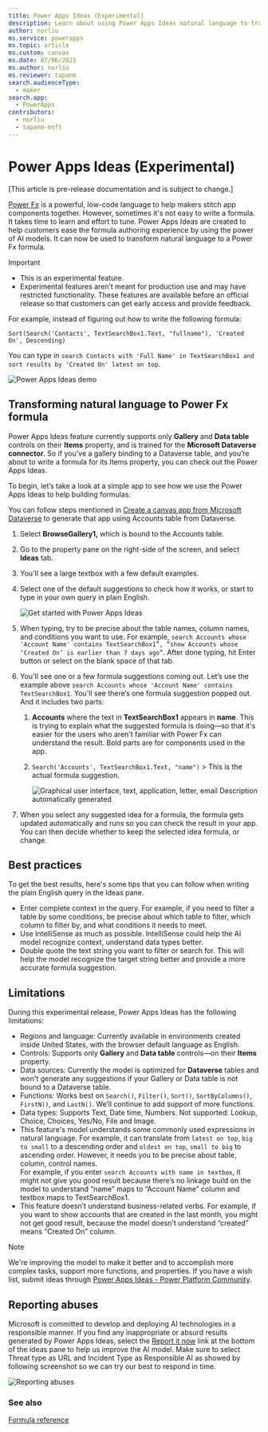 ```yaml
---
title: Power Apps Ideas (Experimental)
description: Learn about using Power Apps Ideas natural language to transform into Power Fx formulas.
author: norliu
ms.service: powerapps
ms.topic: article
ms.custom: canvas
ms.date: 07/06/2021
ms.author: norliu
ms.reviewer: tapanm
search.audienceType: 
  - maker
search.app: 
  - PowerApps
contributors:
  - norliu
  - tapanm-msft
---
```


# Power Apps Ideas (Experimental)

[This article is pre-release documentation and is subject to change.]

[Power Fx](/power-platform/power-fx/overview) is a powerful, low-code language to help makers stitch app components together. However, sometimes it's not easy to write a formula. It takes time to learn and effort to tune. Power Apps Ideas are created to help customers ease the formula authoring experience by using the power of AI models. It can
now be used to transform natural language to a Power Fx formula.

> [!IMPORTANT]
> - This is an experimental feature.
> - Experimental features aren’t meant for production use and may have restricted functionality. These features are available before an official release so that customers can get early access and provide feedback.

For example, instead of figuring out how to write the following formula:

```powerapps-dot
Sort(Search('Contacts', TextSearchBox1.Text, "fullname"), 'Created On', Descending)
```

You can type in `search Contacts with 'Full Name' in TextSearchBox1 and sort results by 'Created On' latest on top`.

![Power Apps Ideas demo](media/power-apps-ideas/power-apps-ideas-demo.gif "Animation that shows how Power Apps Ideas work")

## Transforming natural language to Power Fx formula

Power Apps Ideas feature currently supports only **Gallery** and **Data table** controls on their **Items** property, and is trained for the **Microsoft Dataverse connector**. So if you've a gallery binding to a Dataverse table, and you’re about to write a formula for its Items property, you can check out the Power Apps Ideas.

To begin, let’s take a look at a simple app to see how we use the Power Apps Ideas to help building formulas.

You can follow steps mentioned in [Create a canvas app from Microsoft Dataverse](data-platform-create-app.md) to generate that app using Accounts table from Dataverse.

1. Select **BrowseGallery1,** which is bound to the Accounts table.

1. Go to the property pane on the right-side of the screen, and select **Ideas** tab.

1. You'll see a large textbox with a few default examples.

1. Select one of the default suggestions to check how it works, or start to type in your own query in plain English.

    ![Get started with Power Apps Ideas](media/power-apps-ideas/power-apps-ideas.png "Get started with Power Apps Ideas")

1. When typing, try to be precise about the table names, column names, and conditions you want to use. For example, `search Accounts whose 'Account Name' contains TextSearchBox1”, “show Accounts whose ‘Created On’ is earlier than 7 days ago”`. After done typing, hit Enter button or select on the blank space of that tab.

1. You'll see one or a few formula suggestions coming out. Let’s use the example above `search Accounts whose 'Account Name' contains TextSearchBox1`. You'll see there’s one formula suggestion popped out. And it includes two parts:

    1. **Accounts** where the text in **TextSearchBox1** appears in **name**. This is trying to explain what the suggested formula is doing&mdash;so that it's easier for the users who aren't familiar with Power Fx can understand the result. Bold parts are for components used in the app.

    1. `Search('Accounts', TextSearchBox1.Text, "name")` > This is the actual formula suggestion.

        ![Graphical user interface, text, application, letter, email Description automatically generated](media/power-apps-ideas/ideas-example.png)

1. When you select any suggested idea for a formula, the formula gets updated automatically and runs so you can check the result in your app. You can then decide whether to keep the selected idea formula, or change.

## Best practices

To get the best results, here's some tips that you can follow when writing the plain English query in the Ideas pane.

- Enter complete context in the query. For example, if you need to filter a table by some conditions, be precise about which table to filter, which column to filter by, and what conditions it needs to meet.
- Use IntelliSense as much as possible. IntelliSense could help the AI model recognize context, understand data types better.
- Double quote the text string you want to filter or search for. This will help the model recognize the target string better and provide a more accurate formula suggestion.

## Limitations

During this experimental release, Power Apps Ideas has the following limitations:

- Regions and language: Currently available in environments created inside United States, with the browser default language as English.
- Controls: Supports only **Gallery** and **Data table** controls&mdash;on their **Items** property.
- Data sources: Currently the model is optimized for **Dataverse** tables and won't generate any suggestions if your Gallery or Data table is not bound to a Dataverse table.
- Functions: Works best on `Search()`, `Filter()`, `Sort()`, `SortByColumns()`, `FirstN()`, and `LastN()`. We’ll continue to add support of more functions.
- Data types: Supports Text, Date time, Numbers. Not supported: Lookup, Choice, Choices, Yes/No, File and Image.
- This feature's model understands some commonly used expressions in natural  language. For example, it can translate from `latest on top`, `big to small` to a descending order and `oldest on top`, `small to big` to ascending order. However, it needs you to be precise about table, column, control names. <br> For example, if you enter `search Accounts with name in textbox`, it might not give you good result because there’s no linkage build on the model to understand “name” maps to “Account Name” column and textbox maps to TextSearchBox1. <br> 
- This feature doesn’t understand business-related verbs. For example, if you want to show accounts that are created in the last month, you might not get good result, because the model doesn’t understand “created” means “Created On” column.

> [!NOTE]
> We're improving the model to make it better and to accomplish more complex tasks, support more functions, and properties. If you have a wish list, submit ideas through [Power Apps Ideas - Power Platform Community](https://powerusers.microsoft.com/t5/Power-Apps-Ideas/idb-p/PowerAppsIdeas).

## Reporting abuses

Microsoft is committed to develop and deploying AI technologies in a responsible manner. If you find any inappropriate or absurd results generated by Power Apps
Ideas, select the [Report it now](https://msrc.microsoft.com/report/abuse) link at the bottom of the ideas pane to help us improve the AI model. Make sure to select Threat type as URL and Incident Type as Responsible AI as showed by following screenshot so we can try our best to respond in time.

![Reporting abuses](media/power-apps-ideas/report.png "Reporting abuses")

### See also

[Formula reference](formula-reference.md)

